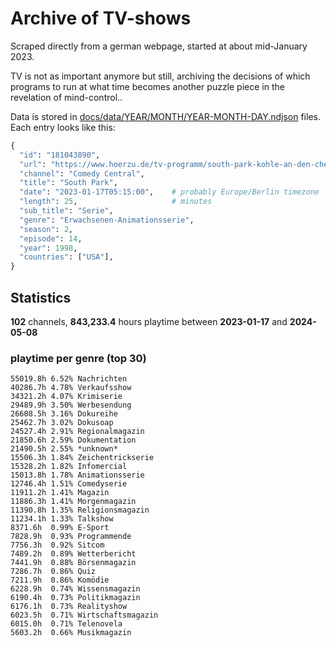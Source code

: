 # Archive of TV-shows

Scraped directly from a german webpage, started at about mid-January 2023.

TV is not as important anymore but still, archiving the decisions of which programs to run at what time
becomes another puzzle piece in the revelation of mind-control.. 

Data is stored in [docs/data/YEAR/MONTH/YEAR-MONTH-DAY.ndjson](docs/data/) files. 
Each entry looks like this:

```python
{
  "id": "181043890", 
  "url": "https://www.hoerzu.de/tv-programm/south-park-kohle-an-den-chefkoch/bid_181043890/", 
  "channel": "Comedy Central", 
  "title": "South Park", 
  "date": "2023-01-17T05:15:00",    # probably Europe/Berlin timezone 
  "length": 25,                     # minutes 
  "sub_title": "Serie", 
  "genre": "Erwachsenen-Animationsserie", 
  "season": 2, 
  "episode": 14, 
  "year": 1998, 
  "countries": ["USA"],
}
```

## Statistics

**102** channels, **843,233.4** hours playtime between **2023-01-17** and **2024-05-08**


### playtime per genre (top 30)

    55019.8h 6.52% Nachrichten
    40286.7h 4.78% Verkaufsshow
    34321.2h 4.07% Krimiserie
    29489.9h 3.50% Werbesendung
    26608.5h 3.16% Dokureihe
    25462.7h 3.02% Dokusoap
    24527.4h 2.91% Regionalmagazin
    21850.6h 2.59% Dokumentation
    21490.5h 2.55% *unknown*
    15506.3h 1.84% Zeichentrickserie
    15328.2h 1.82% Infomercial
    15013.8h 1.78% Animationsserie
    12746.4h 1.51% Comedyserie
    11911.2h 1.41% Magazin
    11886.3h 1.41% Morgenmagazin
    11390.8h 1.35% Religionsmagazin
    11234.1h 1.33% Talkshow
    8371.6h  0.99% E-Sport
    7828.9h  0.93% Programmende
    7756.3h  0.92% Sitcom
    7489.2h  0.89% Wetterbericht
    7441.9h  0.88% Börsenmagazin
    7286.7h  0.86% Quiz
    7211.9h  0.86% Komödie
    6228.9h  0.74% Wissensmagazin
    6190.4h  0.73% Politikmagazin
    6176.1h  0.73% Realityshow
    6023.5h  0.71% Wirtschaftsmagazin
    6015.0h  0.71% Telenovela
    5603.2h  0.66% Musikmagazin
